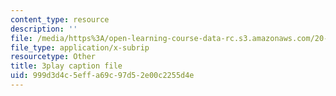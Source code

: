 ```yaml
---
content_type: resource
description: ''
file: /media/https%3A/open-learning-course-data-rc.s3.amazonaws.com/20-219-becoming-the-next-bill-nye-writing-and-hosting-the-educational-show-january-iap-2015/999d3d4c5effa69c97d52e00c2255d4e_VBgVRviSKek.srt
file_type: application/x-subrip
resourcetype: Other
title: 3play caption file
uid: 999d3d4c-5eff-a69c-97d5-2e00c2255d4e
---
```

